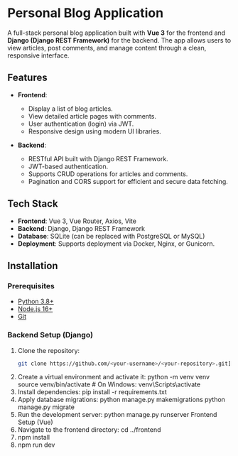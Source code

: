 # Personal Blog Application

A full-stack personal blog application built with **Vue 3** for the frontend and **Django (Django REST Framework)** for the backend. The app allows users to view articles, post comments, and manage content through a clean, responsive interface.

## Features

- **Frontend**:
  - Display a list of blog articles.
  - View detailed article pages with comments.
  - User authentication (login) via JWT.
  - Responsive design using modern UI libraries.

- **Backend**:
  - RESTful API built with Django REST Framework.
  - JWT-based authentication.
  - Supports CRUD operations for articles and comments.
  - Pagination and CORS support for efficient and secure data fetching.

## Tech Stack

- **Frontend**: Vue 3, Vue Router, Axios, Vite
- **Backend**: Django, Django REST Framework
- **Database**: SQLite (can be replaced with PostgreSQL or MySQL)
- **Deployment**: Supports deployment via Docker, Nginx, or Gunicorn.

## Installation

### Prerequisites

- [Python 3.8+](https://www.python.org/downloads/)
- [Node.js 16+](https://nodejs.org/en/)
- [Git](https://git-scm.com/)

### Backend Setup (Django)

1. Clone the repository:
   ```bash
   git clone https://github.com/<your-username>/<your-repository>.git](https://github.com/JunwenGan/junwen-blog.git
2. Create a virtual environment and activate it:
   python -m venv venv
   source venv/bin/activate  # On Windows: venv\Scripts\activate
3. Install dependencies:
   pip install -r requirements.txt
4. Apply database migrations:
   python manage.py makemigrations
   python manage.py migrate
5. Run the development server:
   python manage.py runserver
Frontend Setup (Vue)
1. Navigate to the frontend directory:
   cd ../frontend
2. npm install
3. npm run dev


